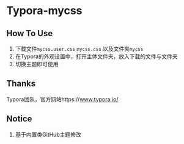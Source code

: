 # Typora-mycss

## How To Use

1. 下载文件`mycss.user.css` `mycss.css` 以及文件夹`mycss`
2. 在Typora的外观设置中，打开主体文件夹，放入下载的文件与文件夹
3. 切换主题即可使用

## Thanks

Typora团队，官方网站https://www.typora.io/

## Notice

1. 基于内置类GitHub主题修改
